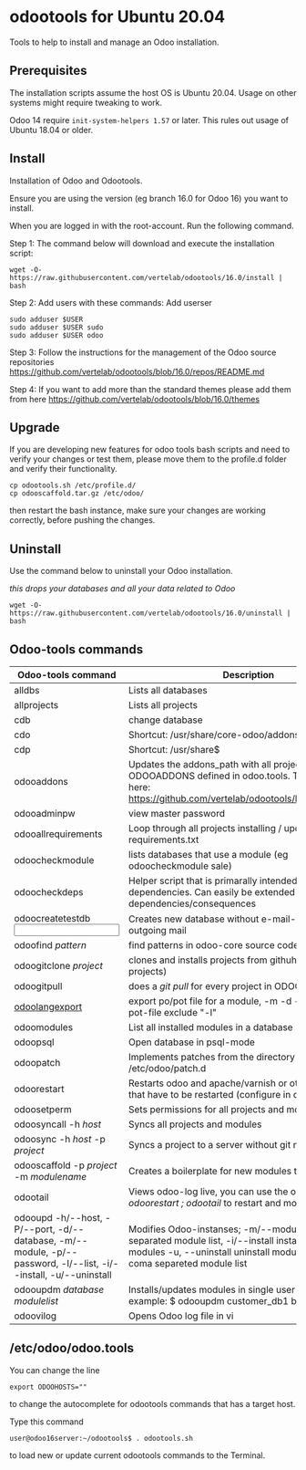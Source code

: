 # odootools for Ubuntu 20.04

Tools to help to install and manage an Odoo installation.

## Prerequisites

The installation scripts assume the host OS is Ubuntu 20.04. Usage on other
systems might require tweaking to work.

Odoo 14 require `init-system-helpers 1.57` or later. This rules out usage of
Ubuntu 18.04 or older.

## Install

Installation of Odoo and Odootools.

Ensure you are using the version (eg branch 16.0 for Odoo 16) you want to install.

When you are logged in with the root-account. Run the following command.

Step 1: The command below will download and execute the installation script:
```
wget -O- https://raw.githubusercontent.com/vertelab/odootools/16.0/install | bash
```

Step 2: Add users with these commands:
Add userser
```
sudo adduser $USER
sudo adduser $USER sudo
sudo adduser $USER odoo
```
Step 3: Follow the instructions for the management of the Odoo source repositories
https://github.com/vertelab/odootools/blob/16.0/repos/README.md

Step 4: If you want to add more than the standard themes please add them from here
https://github.com/vertelab/odootools/blob/16.0/themes

## Upgrade

If you are developing new features for odoo tools bash scripts and need to verify your changes
or test them, please move them to the profile.d folder and verify their functionality.

```
cp odootools.sh /etc/profile.d/
cp odooscaffold.tar.gz /etc/odoo/
```

then restart the bash instance, make sure your changes are working correctly, before pushing the changes.


## Uninstall

Use the command below to uninstall your Odoo installation.

*this drops your databases and all your data related to Odoo*
```
wget -O- https://raw.githubusercontent.com/vertelab/odootools/16.0/uninstall | bash
```


## Odoo-tools commands

Odoo-tools command |Description
--- | ---
 alldbs                    | Lists all databases
 allprojects               | Lists all projects
 cdb                       | change database
 cdo                       | Shortcut: /usr/share/core-odoo/addons$
 cdp                       | Shortcut: /usr/share$
 odooaddons                | Updates the addons_path with all project according to ODOOADDONS defined in odoo.tools. These are stored here: https://github.com/vertelab/odootools/blob/16.0/repos/
 odooadminpw               | view master password
 odooallrequirements       | Loop through all projects installing / updating requirements.txt
 odoocheckmodule   <module>        | lists databases that use a module (eg odoocheckmodule sale)
 odoocheckdeps             | Helper script that is primarally intended to find missing dependencies. Can easily be extended to also show dependencies/consequences
 odoocreatetestdb <database name> <input file or stdin> | Creates new database without e-mail-settings for outgoing mail
 odoofind *pattern*        | find patterns in odoo-core source code
 odoogitclone *project*    | clones and installs projects from githuh (vertel-projects)
 odoogitpull    | does a *git pull* for every project in ODOOADDONS
 [odoolangexport](https://github.com/vertelab/odootools/blob/16.0/odoolangexport.pdf)    | export po/pot file for a module, -m <module> -d <database> -l <language>. To export a pot-file exclude "-l"
 odoomodules <database>    | List all installed modules in a database
 odoopsql <database>       | Open database in psql-mode
 odoopatch                 | Implements patches from the directory /etc/odoo/patch.d
 odoorestart               | Restarts odoo and apache/varnish or other systems that have to be restarted (configure in odoo.tools)
 odoosetperm               | Sets permissions for all projects and modules
 odoosyncall -h *host*     | Syncs all projects and modules
 odoosync -h *host* -p *project* | Syncs a project to a server without git meta data
 odooscaffold -p *project* -m *modulename* | Creates a boilerplate for new modules to work from
 odootail                  | Views odoo-log live, you can use the one-liner *odoorestart ; odootail* to restart and monitor odoo
odooupd -h/--host, -P/--port, -d/--database, -m/--module, -p/--password, -l/--list, -i/--install, -u/--uninstall | Modifies Odoo-instanses; -m/--module=	comma separated  module list, -i/--install	install or upgrade modules  -u, --uninstall	uninstall modules, -c/--check coma separeted module list
odooupdm *database* *modulelist*      | Installs/updates modules in single user mode. For example: $ odooupdm customer_db1 base
 odoovilog                 | Opens Odoo log file in vi


 ## /etc/odoo/odoo.tools
 You can change the line
 ```
 export ODOOHOSTS=""
 ```
 to change the autocomplete for odootools commands that has a target host.

Type this command
 ```
user@odoo16server:~/odootools$ . odootools.sh
 ```
to load new or update current odootools commands to the Terminal.

